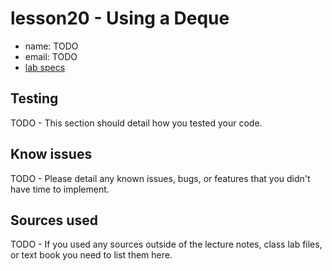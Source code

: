 # lesson20 - Using a Deque

- name: TODO
- email: TODO
- [lab specs](https://shanepanter.com/cs2/lessons/lesson20.html)

## Testing

TODO - This section should detail how you tested your code.

## Know issues

TODO - Please detail any known issues, bugs, or features that you didn't have time to implement.

## Sources used

TODO - If you used any sources outside of the lecture notes, class lab files, or text book you need to list them here.

